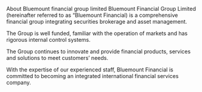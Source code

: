 About Bluemount financial group limited
Bluemount Financial Group Limited (hereinafter referred to as “Bluemount Financial) is a comprehensive financial group integrating securities brokerage and asset management.

The Group is well funded, familiar with the operation of markets and has rigorous internal control systems.

The Group continues to innovate and provide financial products, services and solutions to meet customers’ needs.

With the expertise of our experienced staff, Bluemount Financial is committed to becoming an integrated international financial services company.